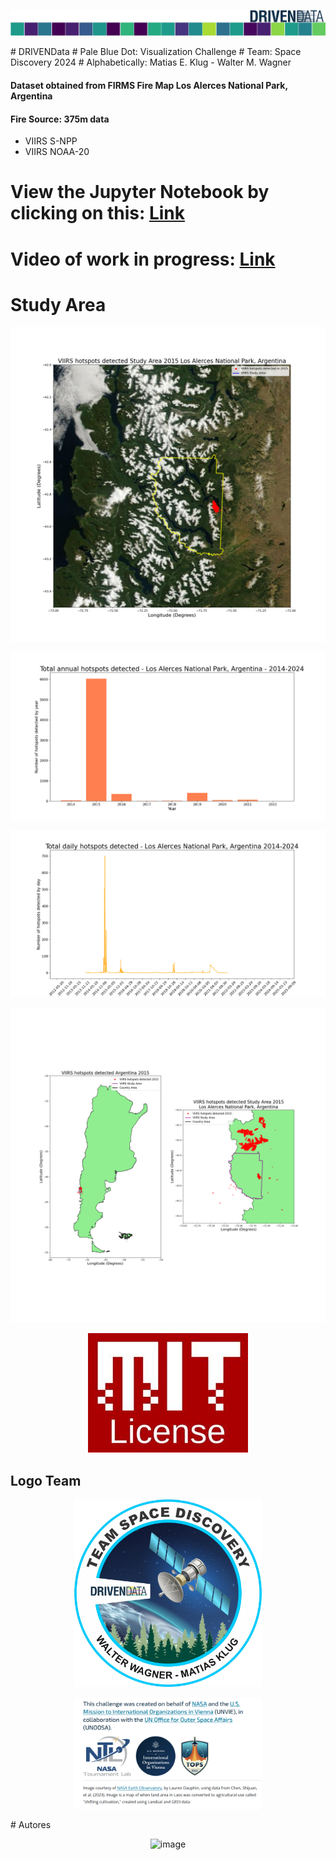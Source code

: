 <p align="center">
<img src="Encabezado.png" alt="image" height="auto">
</p>
# DRIVENData
# Pale Blue Dot: Visualization Challenge
# Team: Space Discovery 2024
# Alphabetically: Matias E. Klug - Walter M. Wagner

#### **Dataset obtained from FIRMS Fire Map Los Alerces National Park, Argentina**

#### **Fire Source: 375m data**
  * VIIRS S-NPP
  * VIIRS NOAA-20

# **View the Jupyter Notebook by clicking on this: [Link](https://github.com/walterm128/drivendata2024visual/blob/main/VIIRSChallengeFinal.ipynb)**

# **Video of work in progress: [Link](https://youtu.be/rdi4twwtL0k)**

# Study Area
<p align="center">
<img src="HSStudyArea.png" alt="image" height="auto">
</p>
<p align="center">
<img src="Annualhotspots2014-2024.png" alt="image" height="auto">
</p>
<p align="center">
<img src="Dailyhotspots2012-2021.png" alt="image" height="auto">
</p>
<p align="center">
<img src="HSArgentina-StudyArea.png" alt="image" height="auto">
</p>
<p align="center">
<img src="MITLicenseLogo.jpg" alt="image" height="auto">
</p>
<h2>Logo Team</h2>
<p align="center">
<img src="logo.png" alt="image" width="300" height="auto">
</p>
<p align="center">
<img src="CreadoPor.png" alt="image" width="300" height="auto">
</p>
# Autores
<p align="center">
<img src="Autores" alt="image" height="auto">
</p>
